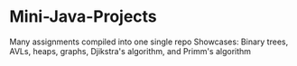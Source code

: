 # Mini-Java-Projects

Many assignments compiled into one single repo
Showcases: Binary trees, AVLs, heaps, graphs, Djikstra's algorithm, and Primm's algorithm
